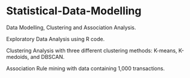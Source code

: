 # Statistical-Data-Modelling

Data Modelling, Clustering and Association Analysis.

Exploratory Data Analysis using R code.

Clustering Analysis with three different clustering methods: K-means, K-medoids, and DBSCAN.

Association Rule mining with data containing 1,000 transactions.
